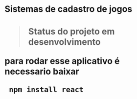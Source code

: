 <h1>Sistemas de cadastro de jogos<h1>

>Status do projeto em desenvolvimento

 para rodar esse aplicativo é necessario baixar
```
 npm install react
```
